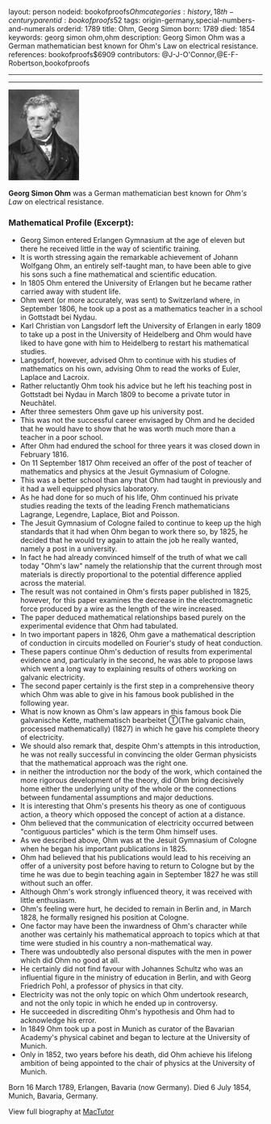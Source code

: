 layout: person
nodeid: bookofproofs$Ohm
categories: history,18th-century
parentid: bookofproofs$52
tags: origin-germany,special-numbers-and-numerals
orderid: 1789
title: Ohm, Georg Simon
born: 1789
died: 1854
keywords: georg simon ohm,ohm
description: Georg Simon Ohm was a German mathematician best known for Ohm's Law on electrical resistance.
references: bookofproofs$6909
contributors: @J-J-O'Connor,@E-F-Robertson,bookofproofs

---



---

![Ohm.jpg](https://github.com/bookofproofs/bookofproofs.github.io/blob/main/_sources/_assets/images/portraits/Ohm.jpg?raw=true)

**Georg Simon Ohm** was a German mathematician best known for _Ohm's Law_ on electrical resistance.

### Mathematical Profile (Excerpt):
* Georg Simon entered Erlangen Gymnasium at the age of eleven but there he received little in the way of scientific training.
* It is worth stressing again the remarkable achievement of Johann Wolfgang Ohm, an entirely self-taught man, to have been able to give his sons such a fine mathematical and scientific education.
* In 1805 Ohm entered the University of Erlangen but he became rather carried away with student life.
* Ohm went (or more accurately, was sent) to Switzerland where, in September 1806, he took up a post as a mathematics teacher in a school in Gottstadt bei Nydau.
* Karl Christian von Langsdorf left the University of Erlangen in early 1809 to take up a post in the University of Heidelberg and Ohm would have liked to have gone with him to Heidelberg to restart his mathematical studies.
* Langsdorf, however, advised Ohm to continue with his studies of mathematics on his own, advising Ohm to read the works of Euler, Laplace and Lacroix.
* Rather reluctantly Ohm took his advice but he left his teaching post in Gottstadt bei Nydau in March 1809 to become a private tutor in Neuchâtel.
* After three semesters Ohm gave up his university post.
* This was not the successful career envisaged by Ohm and he decided that he would have to show that he was worth much more than a teacher in a poor school.
* After Ohm had endured the school for three years it was closed down in February 1816.
* On 11 September 1817 Ohm received an offer of the post of teacher of mathematics and physics at the Jesuit Gymnasium of Cologne.
* This was a better school than any that Ohm had taught in previously and it had a well equipped physics laboratory.
* As he had done for so much of his life, Ohm continued his private studies reading the texts of the leading French mathematicians Lagrange, Legendre, Laplace, Biot and Poisson.
* The Jesuit Gymnasium of Cologne failed to continue to keep up the high standards that it had when Ohm began to work there so, by 1825, he decided that he would try again to attain the job he really wanted, namely a post in a university.
* In fact he had already convinced himself of the truth of what we call today "Ohm's law" namely the relationship that the current through most materials is directly proportional to the potential difference applied across the material.
* The result was not contained in Ohm's firsts paper published in 1825, however, for this paper examines the decrease in the electromagnetic force produced by a wire as the length of the wire increased.
* The paper deduced mathematical relationships based purely on the experimental evidence that Ohm had tabulated.
* In two important papers in 1826, Ohm gave a mathematical description of conduction in circuits modelled on Fourier's study of heat conduction.
* These papers continue Ohm's deduction of results from experimental evidence and, particularly in the second, he was able to propose laws which went a long way to explaining results of others working on galvanic electricity.
* The second paper certainly is the first step in a comprehensive theory which Ohm was able to give in his famous book published in the following year.
* What is now known as Ohm's law appears in this famous book Die galvanische Kette, mathematisch bearbeitet Ⓣ(The galvanic chain, processed mathematically) (1827) in which he gave his complete theory of electricity.
* We should also remark that, despite Ohm's attempts in this introduction, he was not really successful in convincing the older German physicists that the mathematical approach was the right one.
* in neither the introduction nor the body of the work, which contained the more rigorous development of the theory, did Ohm bring decisively home either the underlying unity of the whole or the connections between fundamental assumptions and major deductions.
* It is interesting that Ohm's presents his theory as one of contiguous action, a theory which opposed the concept of action at a distance.
* Ohm believed that the communication of electricity occurred between "contiguous particles" which is the term Ohm himself uses.
* As we described above, Ohm was at the Jesuit Gymnasium of Cologne when he began his important publications in 1825.
* Ohm had believed that his publications would lead to his receiving an offer of a university post before having to return to Cologne but by the time he was due to begin teaching again in September 1827 he was still without such an offer.
* Although Ohm's work strongly influenced theory, it was received with little enthusiasm.
* Ohm's feeling were hurt, he decided to remain in Berlin and, in March 1828, he formally resigned his position at Cologne.
* One factor may have been the inwardness of Ohm's character while another was certainly his mathematical approach to topics which at that time were studied in his country a non-mathematical way.
* There was undoubtedly also personal disputes with the men in power which did Ohm no good at all.
* He certainly did not find favour with Johannes Schultz who was an influential figure in the ministry of education in Berlin, and with Georg Friedrich Pohl, a professor of physics in that city.
* Electricity was not the only topic on which Ohm undertook research, and not the only topic in which he ended up in controversy.
* He succeeded in discrediting Ohm's hypothesis and Ohm had to acknowledge his error.
* In 1849 Ohm took up a post in Munich as curator of the Bavarian Academy's physical cabinet and began to lecture at the University of Munich.
* Only in 1852, two years before his death, did Ohm achieve his lifelong ambition of being appointed to the chair of physics at the University of Munich.

Born 16 March 1789, Erlangen, Bavaria (now Germany). Died 6 July 1854, Munich, Bavaria, Germany.

View full biography at [MacTutor](https://mathshistory.st-andrews.ac.uk/Biographies/Ohm/)
